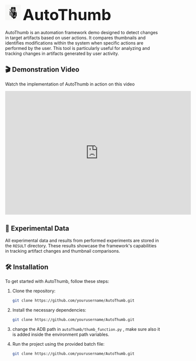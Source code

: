 # <img src="./mdsrc/logo.webp" alt="Your Icon" width="50" height="50" style=""> <span style="font-size: 50px;">AutoThumb</span>

AutoThumb is an automation framework demo designed to detect changes in target artifacts based on user actions. It compares thumbnails and identifies modifications within the system when specific actions are performed by the user. This tool is particularly useful for analyzing and tracking changes in artifacts generated by user activity.

## 🎬 Demonstration Video
Watch the implementation of AutoThumb in action on this video  
<iframe width="600" height="400" src="https://www.youtube.com/embed/y-ETaoWjfdQ" 
        frameborder="0" allow="autoplay; encrypted-media" allowfullscreen></iframe>

## 📂 Experimental Data
All experimental data and results from performed experiments are stored in the `RESULT` directory. These results showcase the framework's capabilities in tracking artifact changes and thumbnail comparisons. 

## 🛠️ Installation

To get started with AutoThumb, follow these steps:

1. Clone the repository:
   ```bash
   git clone https://github.com/yourusername/AutoThumb.git
   ```
2. Install the necessary dependencies:
   ```bash
   git clone https://github.com/yourusername/AutoThumb.git
   ```
3. change the ADB path in `autoThumb/thumb_function.py` , make sure also it is added inside the environment path variables.  
   
4. Run the project using the provided batch file:
   ```bash
   git clone https://github.com/yourusername/AutoThumb.git
   ```